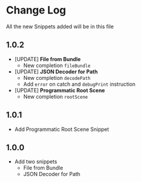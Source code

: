 # Change Log

All the new Snippets added will be in this file

## 1.0.2

- [UPDATE] **File from Bundle**
  - New completion `fileBundle`
- [UPDATE] **JSON Decoder for Path**
  - New completion `decodePath`
  - Add `error` on catch and `debugPrint` instruction
- [UPDATE] **Programmatic Root Scene**
  - New completion `rootScene`

## 1.0.1

- Add Programmatic Root Scene Snippet

## 1.0.0

- Add two snippets
	- File from Bundle
	- JSON Decoder for Path
